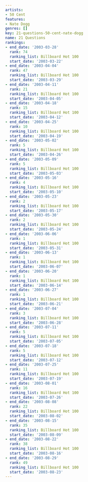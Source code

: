 ```yaml
---
artists:
- 50 Cent
features:
- Nate Dogg
genres: []
key: 21-questions-50-cent-nate-dogg
name: 21 Questions
rankings:
- end_date: '2003-03-28'
  rank: 74
  ranking_list: Billboard Hot 100
  start_date: '2003-03-22'
- end_date: '2003-04-04'
  rank: 47
  ranking_list: Billboard Hot 100
  start_date: '2003-03-29'
- end_date: '2003-04-11'
  rank: 21
  ranking_list: Billboard Hot 100
  start_date: '2003-04-05'
- end_date: '2003-04-18'
  rank: 15
  ranking_list: Billboard Hot 100
  start_date: '2003-04-12'
- end_date: '2003-04-25'
  rank: 10
  ranking_list: Billboard Hot 100
  start_date: '2003-04-19'
- end_date: '2003-05-02'
  rank: 5
  ranking_list: Billboard Hot 100
  start_date: '2003-04-26'
- end_date: '2003-05-09'
  rank: 5
  ranking_list: Billboard Hot 100
  start_date: '2003-05-03'
- end_date: '2003-05-16'
  rank: 4
  ranking_list: Billboard Hot 100
  start_date: '2003-05-10'
- end_date: '2003-05-23'
  rank: 2
  ranking_list: Billboard Hot 100
  start_date: '2003-05-17'
- end_date: '2003-05-30'
  rank: 2
  ranking_list: Billboard Hot 100
  start_date: '2003-05-24'
- end_date: '2003-06-06'
  rank: 1
  ranking_list: Billboard Hot 100
  start_date: '2003-05-31'
- end_date: '2003-06-13'
  rank: 1
  ranking_list: Billboard Hot 100
  start_date: '2003-06-07'
- end_date: '2003-06-20'
  rank: 1
  ranking_list: Billboard Hot 100
  start_date: '2003-06-14'
- end_date: '2003-06-27'
  rank: 1
  ranking_list: Billboard Hot 100
  start_date: '2003-06-21'
- end_date: '2003-07-04'
  rank: 3
  ranking_list: Billboard Hot 100
  start_date: '2003-06-28'
- end_date: '2003-07-11'
  rank: 5
  ranking_list: Billboard Hot 100
  start_date: '2003-07-05'
- end_date: '2003-07-18'
  rank: 5
  ranking_list: Billboard Hot 100
  start_date: '2003-07-12'
- end_date: '2003-07-25'
  rank: 11
  ranking_list: Billboard Hot 100
  start_date: '2003-07-19'
- end_date: '2003-08-01'
  rank: 16
  ranking_list: Billboard Hot 100
  start_date: '2003-07-26'
- end_date: '2003-08-08'
  rank: 22
  ranking_list: Billboard Hot 100
  start_date: '2003-08-02'
- end_date: '2003-08-15'
  rank: 35
  ranking_list: Billboard Hot 100
  start_date: '2003-08-09'
- end_date: '2003-08-22'
  rank: 38
  ranking_list: Billboard Hot 100
  start_date: '2003-08-16'
- end_date: '2003-08-29'
  rank: 49
  ranking_list: Billboard Hot 100
  start_date: '2003-08-23'
---
```


